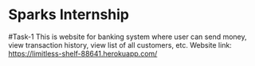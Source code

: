# Sparks Internship
#Task-1
This is website for banking system where user can send money, view transaction history, view list of all customers, etc.
Website link: https://limitless-shelf-88641.herokuapp.com/

